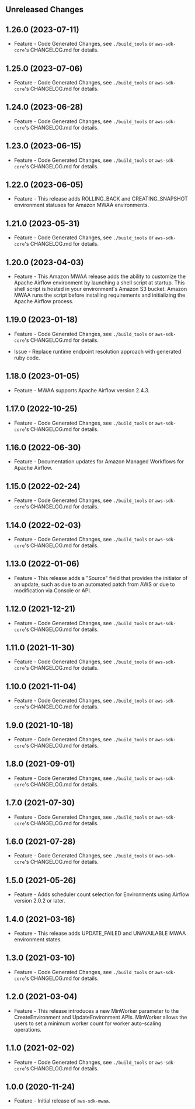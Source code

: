 Unreleased Changes
------------------

1.26.0 (2023-07-11)
------------------

* Feature - Code Generated Changes, see `./build_tools` or `aws-sdk-core`'s CHANGELOG.md for details.

1.25.0 (2023-07-06)
------------------

* Feature - Code Generated Changes, see `./build_tools` or `aws-sdk-core`'s CHANGELOG.md for details.

1.24.0 (2023-06-28)
------------------

* Feature - Code Generated Changes, see `./build_tools` or `aws-sdk-core`'s CHANGELOG.md for details.

1.23.0 (2023-06-15)
------------------

* Feature - Code Generated Changes, see `./build_tools` or `aws-sdk-core`'s CHANGELOG.md for details.

1.22.0 (2023-06-05)
------------------

* Feature - This release adds ROLLING_BACK and CREATING_SNAPSHOT environment statuses for Amazon MWAA environments.

1.21.0 (2023-05-31)
------------------

* Feature - Code Generated Changes, see `./build_tools` or `aws-sdk-core`'s CHANGELOG.md for details.

1.20.0 (2023-04-03)
------------------

* Feature - This Amazon MWAA release adds the ability to customize the Apache Airflow environment by launching a shell script at startup. This shell script is hosted in your environment's Amazon S3 bucket. Amazon MWAA runs the script before installing requirements and initializing the Apache Airflow process.

1.19.0 (2023-01-18)
------------------

* Feature - Code Generated Changes, see `./build_tools` or `aws-sdk-core`'s CHANGELOG.md for details.

* Issue - Replace runtime endpoint resolution approach with generated ruby code.

1.18.0 (2023-01-05)
------------------

* Feature - MWAA supports Apache Airflow version 2.4.3.

1.17.0 (2022-10-25)
------------------

* Feature - Code Generated Changes, see `./build_tools` or `aws-sdk-core`'s CHANGELOG.md for details.

1.16.0 (2022-06-30)
------------------

* Feature - Documentation updates for Amazon Managed Workflows for Apache Airflow.

1.15.0 (2022-02-24)
------------------

* Feature - Code Generated Changes, see `./build_tools` or `aws-sdk-core`'s CHANGELOG.md for details.

1.14.0 (2022-02-03)
------------------

* Feature - Code Generated Changes, see `./build_tools` or `aws-sdk-core`'s CHANGELOG.md for details.

1.13.0 (2022-01-06)
------------------

* Feature - This release adds a "Source" field that provides the initiator of an update, such as due to an automated patch from AWS or due to modification via Console or API.

1.12.0 (2021-12-21)
------------------

* Feature - Code Generated Changes, see `./build_tools` or `aws-sdk-core`'s CHANGELOG.md for details.

1.11.0 (2021-11-30)
------------------

* Feature - Code Generated Changes, see `./build_tools` or `aws-sdk-core`'s CHANGELOG.md for details.

1.10.0 (2021-11-04)
------------------

* Feature - Code Generated Changes, see `./build_tools` or `aws-sdk-core`'s CHANGELOG.md for details.

1.9.0 (2021-10-18)
------------------

* Feature - Code Generated Changes, see `./build_tools` or `aws-sdk-core`'s CHANGELOG.md for details.

1.8.0 (2021-09-01)
------------------

* Feature - Code Generated Changes, see `./build_tools` or `aws-sdk-core`'s CHANGELOG.md for details.

1.7.0 (2021-07-30)
------------------

* Feature - Code Generated Changes, see `./build_tools` or `aws-sdk-core`'s CHANGELOG.md for details.

1.6.0 (2021-07-28)
------------------

* Feature - Code Generated Changes, see `./build_tools` or `aws-sdk-core`'s CHANGELOG.md for details.

1.5.0 (2021-05-26)
------------------

* Feature - Adds scheduler count selection for Environments using Airflow version 2.0.2 or later.

1.4.0 (2021-03-16)
------------------

* Feature - This release adds UPDATE_FAILED and UNAVAILABLE MWAA environment states.

1.3.0 (2021-03-10)
------------------

* Feature - Code Generated Changes, see `./build_tools` or `aws-sdk-core`'s CHANGELOG.md for details.

1.2.0 (2021-03-04)
------------------

* Feature - This release introduces a new MinWorker parameter to the CreateEnvironment and UpdateEnvironment APIs. MinWorker allows the users to set a minimum worker count for worker auto-scaling operations.

1.1.0 (2021-02-02)
------------------

* Feature - Code Generated Changes, see `./build_tools` or `aws-sdk-core`'s CHANGELOG.md for details.

1.0.0 (2020-11-24)
------------------

* Feature - Initial release of `aws-sdk-mwaa`.

